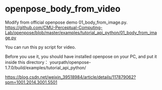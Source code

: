 # openpose_body_from_video


Modify from official openpose demo 01_body_from_image.py.
https://github.com/CMU-Perceptual-Computing-Lab/openpose/blob/master/examples/tutorial_api_python/01_body_from_image.py

You can run this py script for video.

Before you use it, you should have installed openpose on your PC, and put it inside this directory：  yourpath/openpose-1.7.0/build/examples/tutorial_api_python/ 


https://blog.csdn.net/weixin_39518984/article/details/117879062?spm=1001.2014.3001.5501
